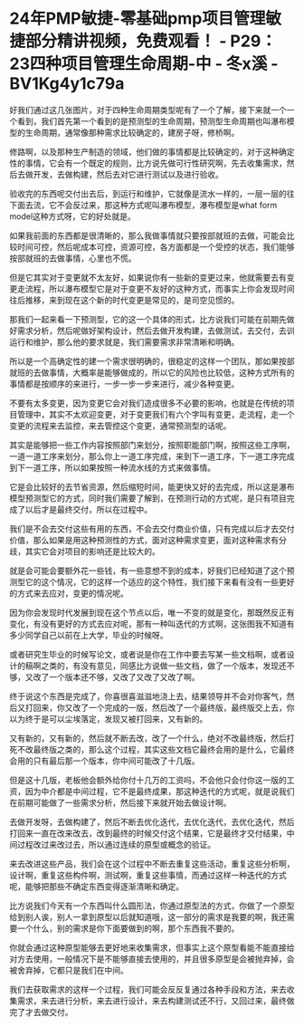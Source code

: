 # 24年PMP敏捷-零基础pmp项目管理敏捷部分精讲视频，免费观看！ - P29：23四种项目管理生命周期-中 - 冬x溪 - BV1Kg4y1c79a

好我们通过这几张图片，对于四种生命周期类型呢有了一个了解，接下来就一个一个看到，我们首先第一个看到的是预测型的生命周期，预测型生命周期也叫瀑布模型的生命周期，通常像那种需求比较确定的，建房子呀，修桥啊。

修路啊，以及那种生产制造的领域，他们做的事情都是比较确定的，对于这种确定性的事情，它会有一个既定的规则，比方说先做可行性研究啊，先去收集需求，然后去做开发，去做构建，然后去对它进行测试以及进行验收。

验收完的东西呢交付出去后，到运行和维护，它就像是流水一样的，一层一层的往下面去流，它不会反过来，那这种方式呢叫瀑布模型，瀑布模型是what form model这种方式呀，它的好处就是。

如果我前面的东西都是很清晰的，那么我做事情就只要按部就班的去做，可能会比较时间可控，然后呢成本可控，资源可控，各方面都是一个受控的状态，我们能够按部就班的去做事情，心里也不慌。

但是它其实对于变更就不太友好，如果说你有一些新的变更过来，他就需要去有变更走流程，所以瀑布模型它是对于变更不友好的这种方式，而事实上你会发现时间往后推移，来到现在这个新的时代变更是常见的，是司空见惯的。

那我们一起来看一下预测型，它的这一个具体的形式，比方说我们可能在前期先做好需求分析，然后呢做好架构设计，然后去做开发构建，去做测试，去交付，去训运行和维护，那么他的要求就是，我们需要需求非常清晰和明确。

所以是一个高确定性的建一个需求很明确的，很稳定的这样一个团队，那如果按部就班的去做事情，大概率是能够做成的，所以它的风险也比较低，这种方式所有的事情都是按顺序的来进行，一步一步一步来进行，减少各种变更。

不要有太多变更，因为变更它会对我们造成很多不必要的影响，也就是在传统的项目管理中，其实不太欢迎变更，对于变更我们有六个字叫有变更，走流程，走一个变更的流程来去监控，来去管控这个变更，通常预测型的话呢。

其实是能够把一些工作内容按照部门来划分，按照职能部门啊，按照这些工序啊，一道一道工序来划分，那么你上一道工序完成，来到下一道工序，下一道工序完成到下一道工序，所以如果按照一种流水线的方式来做事情。

它是会比较好的去节省资源，然后缩短时间，能更快又好的去完成，所以这是瀑布模型预测型它的方式，同时我们需要了解到，在预测行动的方式呢，是只有项目完成了以后才是最终交付，所以在过程中。

我们是不会去交付这些有用的东西，不会去交付商业价值，只有完成以后才去交付价值，那么如果是用这种预测性的方式，面对这种需求变更，面对这种需求有分歧，其实它会对项目的影响还是比较大的。

就是会可能会要额外花一些钱，有一些意想不到的成本，好我们已经知道了这个预测型它的这个情况，它的这样一个适应的这个特性，我们接下来看有没有一些更好的方式来去应对，变更的情况呢。

因为你会发现时代发展到现在这个节点以后，唯一不变的就是变化，那既然反正有变化，有没有更好的方式去应对呢，那有一种叫迭代的方式啊，这张图我不知道有多少同学自己以前在上大学，毕业的时候呀。

或者研究生毕业的时候写论文，或者说是你在工作中要去写某一些文档啊，或者设计的稿啊之类的，有没有意见，同感比方说做一些文档，做了一个版本，发现还不够，又改了一个版本还不够，又改了又改了又改了啊。

终于说这个东西是完成了，你喜很喜滋滋地浇上去，结果领导并不会对你客气，然后又打回来，你又改了一个完成的一版，然后改了一个最终版，最终版交上去，你以为终于是可以尘埃落定，发现又被打回来，又有新的。

又有新的，又有新的，然后就不断去改，改了一个什么，绝对不改最终版，然后打死不改最终版之类的，那么这个过程，其实这些文档它最终会用的是什么，它最终会用的只有最后那一个版本，你中间可能改了十几版。

但是这十几版，老板他会额外给你付十几万的工资吗，不会他只会付你这一版的工资，因为中介都是中间过程，它不是最终成果，那这种迭代的方式呢，就是说我们在前期可能做了一些需求分析，然后接下来就开始去做设计啊。

去做开发呀，去做构建了，然后不断去优化迭代，去优化迭代，去优化迭代，然后打回来一直在改来改去，改到最终的时候交付这个结果，它是最终才交付结果，中间过程改过来改过去，所以通过连续的原型或概念的验证。

来去改进这些产品，我们会在这个过程中不断去重复这些活动，重复这些分析啊，设计啊，重复这些构件啊，测试啊，重复这些事情，而通过这样一种迭代的方式呢，能够把那些不确定东西变得逐渐清晰和确定。

比方说我们今天有一个东西叫什么圆形法，你通过原型法的方式，你做了一个原型给到别人诶，别人一拿到原型以后就知道哦，这一部分的需求是我要的啊，我还需要一个什么，别的需求是你下面要做到的啊，那个东西我不要的。

你就会通过这种原型能够去更好地来收集需求，但事实上这个原型看能不能直接给对方去使用，一般情况下是不能够直接去使用的，并且很多原型是会被抛弃掉，会被舍弃掉，它都只是我们在中间。

我们去获取需求的这样一个过程，我们可能会反反复通过各种手段和方法，来去收集需求，来去进行分析，来去进行设计，来去构建测试还不行，又回过来，最终做完了才去做交付。

